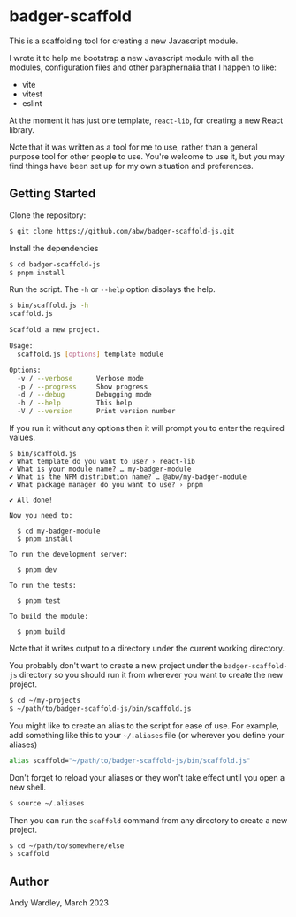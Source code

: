 # badger-scaffold

This is a scaffolding tool for creating a new Javascript module.

I wrote it to help me bootstrap a new Javascript module with all the
modules, configuration files and other paraphernalia that I happen to
like:

* vite
* vitest
* eslint

At the moment it has just one template, `react-lib`, for creating a new
React library.

Note that it was written as a tool for me to use, rather than a general
purpose tool for other people to use.  You're welcome to use it, but you
may find things have been set up for my own situation and preferences.

## Getting Started

Clone the repository:

```bash
$ git clone https://github.com/abw/badger-scaffold-js.git
```

Install the dependencies

```bash
$ cd badger-scaffold-js
$ pnpm install
```

Run the script.  The `-h` or `--help` option displays the help.

```bash
$ bin/scaffold.js -h
scaffold.js

Scaffold a new project.

Usage:
  scaffold.js [options] template module

Options:
  -v / --verbose      Verbose mode
  -p / --progress     Show progress
  -d / --debug        Debugging mode
  -h / --help         This help
  -V / --version      Print version number
```

If you run it without any options then it will prompt you to enter the
required values.

```abw
$ bin/scaffold.js
✔ What template do you want to use? › react-lib
✔ What is your module name? … my-badger-module
✔ What is the NPM distribution name? … @abw/my-badger-module
✔ What package manager do you want to use? › pnpm

✔︎ All done!

Now you need to:

  $ cd my-badger-module
  $ pnpm install

To run the development server:

  $ pnpm dev

To run the tests:

  $ pnpm test

To build the module:

  $ pnpm build
```

Note that it writes output to a directory under the current working directory.

You probably don't want to create a new project under the `badger-scaffold-js`
directory so you should run it from wherever you want to create the new
project.

```bash
$ cd ~/my-projects
$ ~/path/to/badger-scaffold-js/bin/scaffold.js
```

You might like to create an alias to the script for ease of use.  For example,
add something like this to your `~/.aliases` file (or wherever you define
your aliases)

```bash
alias scaffold="~/path/to/badger-scaffold-js/bin/scaffold.js"
```

Don't forget to reload your aliases or they won't take effect until you open
a new shell.

```bash
$ source ~/.aliases
```

Then you can run the `scaffold` command from any directory to create a new
project.

```bash
$ cd ~/path/to/somewhere/else
$ scaffold
```

## Author

Andy Wardley, March 2023